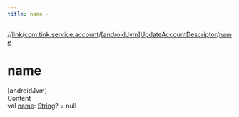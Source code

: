 ```yaml
---
title: name -
---
```

//[link](../../index.md)/[com.tink.service.account](../index.md)/[[androidJvm]UpdateAccountDescriptor](index.md)/[name](name.md)



# name  
[androidJvm]  
Content  
val [name](name.md): [String](https://kotlinlang.org/api/latest/jvm/stdlib/kotlin/-string/index.html)? = null  



